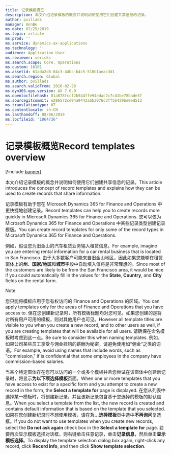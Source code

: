 ```yaml
---
title: 记录模板概览
description: 本文介绍记录模板的概念并说明如何使用它们创建共享信息的记录。
author: pvillads
manager: AnnBe
ms.date: 07/25/2019
ms.topic: article
ms.prod: ''
ms.service: dynamics-ax-applications
ms.technology: ''
audience: Application User
ms.reviewer: sericks
ms.search.scope: Core, Operations
ms.custom: 16101
ms.assetid: 61ada2d8-84c3-44bc-b4c5-516b1aeac3d1
ms.search.region: Global
ms.author: pvillads
ms.search.validFrom: 2016-02-28
ms.dyn365.ops.version: AX 7.0.0
ms.openlocfilehash: 81a878fccf2b544ffe94edac2c7c41be78bade3f
ms.sourcegitcommit: e286572ce94a9442a5b3076c3ff5b429be0ed512
ms.translationtype: HT
ms.contentlocale: zh-CN
ms.lasthandoff: 08/06/2019
ms.locfileid: "1864736"
---
```

# <a name="record-templates-overview"></a><span data-ttu-id="5789f-103">记录模板概览</span><span class="sxs-lookup"><span data-stu-id="5789f-103">Record templates overview</span></span>

[!include [banner](../includes/banner.md)]

<span data-ttu-id="5789f-104">本文介绍记录模板的概念并说明如何使用它们创建共享信息的记录。</span><span class="sxs-lookup"><span data-stu-id="5789f-104">This article introduces the concept of record templates and explains how they can be used to create records that share information.</span></span>

<span data-ttu-id="5789f-105">记录模板有助于您在 Microsoft Dynamics 365 for Finance and Operations 中更快捷地创建记录。</span><span class="sxs-lookup"><span data-stu-id="5789f-105">Record templates can help you to create records more quickly in Microsoft Dynamics 365 for Finance and Operations.</span></span> <span data-ttu-id="5789f-106">您可以仅为 Microsoft Dynamics 365 for Finance and Operations 中某些记录类型创建记录模版。</span><span class="sxs-lookup"><span data-stu-id="5789f-106">You can create record templates for only some of the record types in Microsoft Dynamics 365 for Finance and Operations.</span></span>

<span data-ttu-id="5789f-107">例如，假设您为旧金山的汽车租赁业务输入租赁信息。</span><span class="sxs-lookup"><span data-stu-id="5789f-107">For example, imagine you are entering rental information for a car rental business that is located in San Francisco.</span></span> <span data-ttu-id="5789f-108">由于大多数客户可能来自旧金山地区，因此如果您能够在租赁窗体上的**州**、**国家/地区**和**城市**字段中自动填入值将是非常理想的。</span><span class="sxs-lookup"><span data-stu-id="5789f-108">Since most of the customers are likely to be from the San Francisco area, it would be nice if you could automatically fill in the values for the **State**, **Country**, and **City** fields on the rental form.</span></span>

> [!NOTE]
> <span data-ttu-id="5789f-109">您只能将模板应用于您有权访问的 Finance and Operations 的区域。</span><span class="sxs-lookup"><span data-stu-id="5789f-109">You can apply templates only for the areas of Finance and Operations that you have access to.</span></span> <span data-ttu-id="5789f-110">但在您创建新记录时，所有模板标题均对您可见，如果您创建的是将对所有用户可用的模板，则对其他用户也可见。</span><span class="sxs-lookup"><span data-stu-id="5789f-110">However all template titles are visible to you when you create a new record, and to other users as well, if you are creating templates that will be available for all users.</span></span> <span data-ttu-id="5789f-111">请确保在命名模板时考虑到这一点。</span><span class="sxs-lookup"><span data-stu-id="5789f-111">Be sure to consider this when naming templates.</span></span> <span data-ttu-id="5789f-112">例如，如果公司某些员工享受与佣金挂钩的薪酬为秘密，请避免使用如“佣金”之类的词语。</span><span class="sxs-lookup"><span data-stu-id="5789f-112">For example, avoid using names that include words, such as "commission," if is confidential that some employees in the company have commission-based salaries.</span></span>

<span data-ttu-id="5789f-113">当某个特定窗体存在您可以访问的一个或多个模板并且您尝试在该窗体中创建新记录时，将显示**为以下项选择模板**页面。</span><span class="sxs-lookup"><span data-stu-id="5789f-113">When one or more templates that you have access to exist for a specific form and you attempt to create a new record in the form, the **Select a template for** page is displayed.</span></span> <span data-ttu-id="5789f-114">在您从列表中选择某一模板时，将创建新记录，并且该新记录包含基于您选择的模板的默认信息。</span><span class="sxs-lookup"><span data-stu-id="5789f-114">When you select a template from the list, the new record is created and contains default information that is based on the template that you selected.</span></span> <span data-ttu-id="5789f-115">如果在您创建新纪录时不想使用模板，请在**为…选择模板**页中选中**不再询问**复选框。</span><span class="sxs-lookup"><span data-stu-id="5789f-115">If you do not want to use templates when you create new records, select the **Do not ask again** check box in the **Select a template for** page.</span></span> <span data-ttu-id="5789f-116">若要再次显示模板选择对话框，则右键单击任意记录，单击**记录信息**，然后单击**显示模板选择**。</span><span class="sxs-lookup"><span data-stu-id="5789f-116">To display the template selection dialog box again, right-click any record, click **Record info**, and then click **Show template selection**.</span></span>
